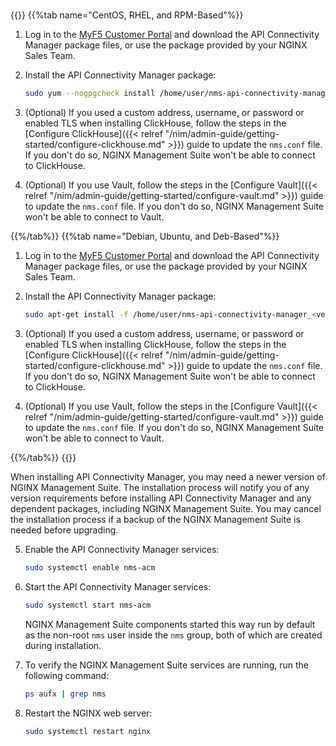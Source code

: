#
{{<tabs name="install_acm_offline">}}
{{%tab name="CentOS, RHEL, and RPM-Based"%}}

1. Log in to the [MyF5 Customer Portal](https://account.f5.com/myf5) and download the API Connectivity Manager package files, or use the package provided by your NGINX Sales Team.

2. Install the API Connectivity Manager package:

   ```bash
   sudo yum --nogpgcheck install /home/user/nms-api-connectivity-manager_<version>.x86_64.rpm
   ```

3. (Optional) If you used a custom address, username, or password or enabled TLS when installing ClickHouse, follow the steps in the [Configure ClickHouse]({{< relref "/nim/admin-guide/getting-started/configure-clickhouse.md" >}}) guide to update the `nms.conf` file. If you don't do so, NGINX Management Suite won't be able to connect to ClickHouse.

4. (Optional) If you use Vault, follow the steps in the [Configure Vault]({{< relref "/nim/admin-guide/getting-started/configure-vault.md" >}}) guide to update the `nms.conf` file. If you don't do so, NGINX Management Suite won't be able to connect to Vault.

{{%/tab%}}
{{%tab name="Debian, Ubuntu, and Deb-Based"%}}

1. Log in to the [MyF5 Customer Portal](https://account.f5.com/myf5) and download the API Connectivity Manager package files, or use the package provided by your NGINX Sales Team.

2. Install the API Connectivity Manager package:

   ```bash
   sudo apt-get install -f /home/user/nms-api-connectivity-manager_<version>_amd64.deb
   ```

3. (Optional) If you used a custom address, username, or password or enabled TLS when installing ClickHouse, follow the steps in the [Configure ClickHouse]({{< relref "/nim/admin-guide/getting-started/configure-clickhouse.md" >}}) guide to update the `nms.conf` file. If you don't do so, NGINX Management Suite won't be able to connect to ClickHouse.

4. (Optional) If you use Vault, follow the steps in the [Configure Vault]({{< relref "/nim/admin-guide/getting-started/configure-vault.md" >}}) guide to update the `nms.conf` file. If you don't do so, NGINX Management Suite won't be able to connect to Vault.

{{%/tab%}}
{{</tabs>}}

When installing API Connectivity Manager, you may need a newer version of NGINX Management Suite. The installation process will notify you of any version requirements before installing API Connectivity Manager and any dependent packages, including NGINX Management Suite. You may cancel the installation process if a backup of the NGINX Management Suite is needed before upgrading.

5. Enable the API Connectivity Manager services:

    ```bash
    sudo systemctl enable nms-acm
    ```

6. Start the API Connectivity Manager services:

    ```bash
    sudo systemctl start nms-acm
    ```

    NGINX Management Suite components started this way run by default as the non-root `nms` user inside the `nms` group, both of which are created during installation.

7. To verify the NGINX Management Suite services are running, run the following command:

    ```bash
    ps aufx | grep nms
    ```

8. Restart the NGINX web server:

   ```bash
   sudo systemctl restart nginx  
   ```

<!-- Do not remove. Keep this code at the bottom of the include -->
<!-- DOCS-1015 -->